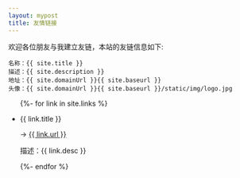 ```yaml
---
layout: mypost
title: 友情链接
---
```


欢迎各位朋友与我建立友链，本站的友链信息如下:

```
名称：{{ site.title }}
描述：{{ site.description }}
地址：{{ site.domainUrl }}{{ site.baseurl }}
头像：{{ site.domainUrl }}{{ site.baseurl }}/static/img/logo.jpg
```

<ul>
  {%- for link in site.links %}
  <li>
    <p>{{ link.title }}<br> </p>
    <p>-> <a href="{{ link.url }}" title="{{ link.desc }}" target="_blank" >{{ link.url }}</a></p>
    <p>描述：{{ link.desc }}</p>
  </li>
  {%- endfor %}
</ul>
